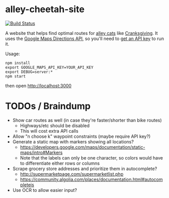 # alley-cheetah-site

[![Build Status](https://travis-ci.org/josephfrazier/alley-cheetah-site.svg?branch=master)](https://travis-ci.org/josephfrazier/alley-cheetah-site)

A website that helps find optimal routes for [alley cats](https://en.wikipedia.org/wiki/Alleycat_race) like [Cranksgiving](http://cranksgiving.org/).
It uses the [Google Maps Directions API](https://developers.google.com/maps/documentation/directions/), so you'll need to [get an API key](https://developers.google.com/maps/documentation/directions/get-api-key) to run it.

Usage:

```shell
npm install
export GOOGLE_MAPS_API_KEY=YOUR_API_KEY
export DEBUG=server:*
npm start
```

then open <http://localhost:3000>

# TODOs / Braindump

* Show car routes as well (in case they're faster/shorter than bike routes)
  * Highways/etc should be disabled
  * This will cost extra API calls
* Allow "n choose k" waypoint constraints (maybe require API key?)
* Generate a static map with markers showing all locations?
  * https://developers.google.com/maps/documentation/static-maps/intro#Markers
  * Note that the labels can only be one character, so colors would have to differentiate either rows or columns
* Scrape grocery store addresses and prioritize them in autocomplete?
  * http://supermarketpage.com/supermarketlist.php
  * https://community.algolia.com/places/documentation.html#autocompletejs
* Use OCR to allow easier input?
